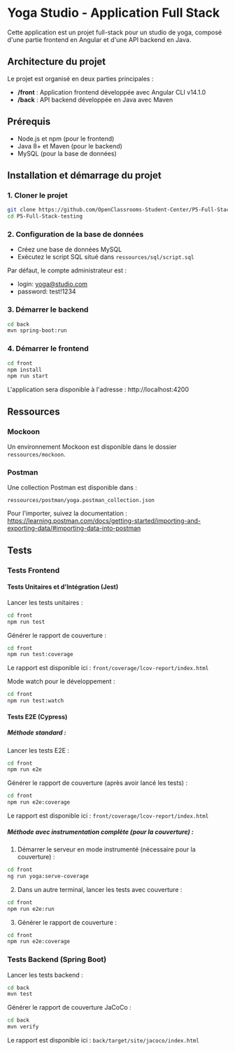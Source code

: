 # Yoga Studio - Application Full Stack

Cette application est un projet full-stack pour un studio de yoga, composé d'une partie frontend en Angular et d'une API backend en Java.

## Architecture du projet

Le projet est organisé en deux parties principales :
- **/front** : Application frontend développée avec Angular CLI v14.1.0
- **/back** : API backend développée en Java avec Maven

## Prérequis

- Node.js et npm (pour le frontend)
- Java 8+ et Maven (pour le backend)
- MySQL (pour la base de données)

## Installation et démarrage du projet

### 1. Cloner le projet

```bash
git clone https://github.com/OpenClassrooms-Student-Center/P5-Full-Stack-testing
cd P5-Full-Stack-testing
```

### 2. Configuration de la base de données

- Créez une base de données MySQL
- Exécutez le script SQL situé dans `ressources/sql/script.sql`

Par défaut, le compte administrateur est :
- login: yoga@studio.com
- password: test!1234

### 3. Démarrer le backend

```bash
cd back
mvn spring-boot:run
```

### 4. Démarrer le frontend

```bash
cd front
npm install
npm run start
```

L'application sera disponible à l'adresse : http://localhost:4200

## Ressources

### Mockoon

Un environnement Mockoon est disponible dans le dossier `ressources/mockoon`.

### Postman

Une collection Postman est disponible dans :
```
ressources/postman/yoga.postman_collection.json
```

Pour l'importer, suivez la documentation : 
https://learning.postman.com/docs/getting-started/importing-and-exporting-data/#importing-data-into-postman

## Tests

### Tests Frontend

#### Tests Unitaires et d'Intégration (Jest)

Lancer les tests unitaires :
```bash
cd front
npm run test
```

Générer le rapport de couverture :
```bash
cd front
npm run test:coverage
```

Le rapport est disponible ici : `front/coverage/lcov-report/index.html`

Mode watch pour le développement :
```bash
cd front
npm run test:watch
```

#### Tests E2E (Cypress)

##### Méthode standard :

Lancer les tests E2E :
```bash
cd front
npm run e2e
```

Générer le rapport de couverture (après avoir lancé les tests) :
```bash
cd front
npm run e2e:coverage
```

Le rapport est disponible ici : `front/coverage/lcov-report/index.html`

##### Méthode avec instrumentation complète (pour la couverture) :

1. Démarrer le serveur en mode instrumenté (nécessaire pour la couverture) :
```bash
cd front
ng run yoga:serve-coverage
```

2. Dans un autre terminal, lancer les tests avec couverture :
```bash
cd front
npm run e2e:run
```

3. Générer le rapport de couverture :
```bash
cd front
npm run e2e:coverage
```

### Tests Backend (Spring Boot)

Lancer les tests backend :
```bash
cd back
mvn test
```

Générer le rapport de couverture JaCoCo :
```bash
cd back
mvn verify
```

Le rapport est disponible ici : `back/target/site/jacoco/index.html`


